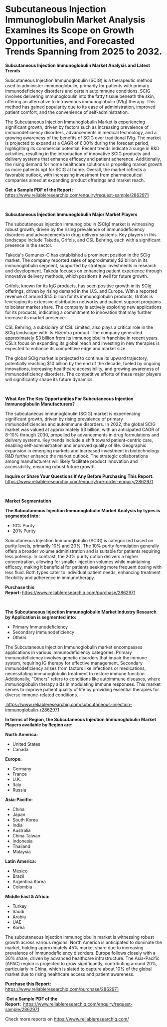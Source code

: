 <p><h1>Subcutaneous Injection Immunoglobulin Market Analysis Examines its Scope on Growth Opportunities, and Forecasted Trends Spanning from 2025 to 2032.</h1></p><p><strong>Subcutaneous Injection Immunoglobulin Market Analysis and Latest Trends</strong></p>
<p><p>Subcutaneous Injection Immunoglobulin (SCIG) is a therapeutic method used to administer immunoglobulin, primarily for patients with primary immunodeficiency disorders and certain autoimmune conditions. SCIG involves delivering immunoglobulin into the fatty tissue beneath the skin, offering an alternative to intravenous immunoglobulin (IVIg) therapy. This method has gained popularity due to its ease of administration, improved patient comfort, and the convenience of self-administration.</p><p>The Subcutaneous Injection Immunoglobulin Market is experiencing significant growth, driven by factors such as increasing prevalence of immunodeficiency disorders, advancements in medical technology, and a growing awareness of the benefits of SCIG over traditional IVIg. The market is projected to expand at a CAGR of 6.00% during the forecast period, highlighting its commercial potential. Recent trends indicate a surge in R&D activities, resulting in the introduction of innovative SCIG products and delivery systems that enhance efficacy and patient adherence. Additionally, the rising demand for home healthcare solutions is propelling market growth as more patients opt for SCIG at home. Overall, the market reflects a favorable outlook, with increasing investment from pharmaceutical companies aimed at expanding product offerings and market reach.</p></p>
<p><strong>Get a Sample PDF of the Report:&nbsp;</strong> <a href="https://www.reliableresearchiq.com/enquiry/request-sample/2862971?utm_campaign=3116&utm_medium=2&utm_source=Github&utm_content=ia&utm_term=12032025&utm_id=subcutaneous-injection-immunoglobulin">https://www.reliableresearchiq.com/enquiry/request-sample/2862971</a></p>
<p>&nbsp;</p>
<p><strong>Subcutaneous Injection Immunoglobulin Major Market Players</strong></p>
<p><p>The subcutaneous injection immunoglobulin (SCIg) market is witnessing robust growth, driven by the rising prevalence of immunodeficiency disorders and advancements in drug delivery systems. Key players in this landscape include Takeda, Grifols, and CSL Behring, each with a significant presence in the sector.</p><p>Takeda's Gamunex-C has established a prominent position in the SCIg market. The company reported sales of approximately $2 billion in its immunoglobulin segment, supported by strategic investments in research and development. Takeda focuses on enhancing patient experience through innovative delivery methods, which positions it well for future growth.</p><p>Grifols, known for its IgG products, has seen positive growth in its SCIg offerings, driven by rising demand in the U.S. and Europe. With a reported revenue of around $1.5 billion for its immunoglobulin products, Grifols is leveraging its extensive distribution networks and patient support programs to bolster market share. The company is actively exploring new applications for its products, indicating a commitment to innovation that may further increase its market presence.</p><p>CSL Behring, a subsidiary of CSL Limited, also plays a critical role in the SCIg landscape with its Hizentra product. The company generated approximately $3 billion from its immunoglobulin franchise in recent years. CSL’s focus on expanding its global reach and investing in new therapies is expected to enhance its competitive edge and market size.</p><p>The global SCIg market is projected to continue its upward trajectory, potentially reaching $10 billion by the end of the decade, fueled by ongoing innovations, increasing healthcare accessibility, and growing awareness of immunodeficiency disorders. The competitive efforts of these major players will significantly shape its future dynamics.</p></p>
<p>&nbsp;</p>
<p><strong>What Are The Key Opportunities For Subcutaneous Injection Immunoglobulin Manufacturers?</strong></p>
<p><p>The subcutaneous immunoglobulin (SCIG) market is experiencing significant growth, driven by rising prevalence of primary immunodeficiencies and autoimmune disorders. In 2022, the global SCIG market was valued at approximately $3 billion, with an anticipated CAGR of 8-10% through 2030, propelled by advancements in drug formulations and delivery systems. Key trends include a shift toward patient-centric care, enabling self-administration and improved quality of life. Geographic expansion in emerging markets and increased investment in biotechnology R&D further enhance the market outlook. The strategic collaborations among manufacturers will likely facilitate product innovation and accessibility, ensuring robust future growth.</p></p>
<p><strong>Inquire or Share Your Questions If Any Before Purchasing This Report:</strong> <a href="https://www.reliableresearchiq.com/enquiry/pre-order-enquiry/2862971?utm_campaign=3116&utm_medium=2&utm_source=Github&utm_content=ia&utm_term=12032025&utm_id=subcutaneous-injection-immunoglobulin">https://www.reliableresearchiq.com/enquiry/pre-order-enquiry/2862971</a></p>
<p>&nbsp;</p>
<p><strong>Market Segmentation</strong></p>
<p><strong>The Subcutaneous Injection Immunoglobulin Market Analysis by types is segmented into:</strong></p>
<p><ul><li>10% Purity</li><li>20% Purity</li></ul></p>
<p><p>Subcutaneous Injection Immunoglobulin (SCIG) is categorized based on purity levels, primarily 10% and 20%. The 10% purity formulation generally offers a broader volume administration and is suitable for patients requiring less potency. In contrast, the 20% purity option delivers a higher concentration, allowing for smaller injection volumes while maintaining efficacy, making it beneficial for patients seeking more frequent dosing with less fluid. Both types cater to individual patient needs, enhancing treatment flexibility and adherence in immunotherapy.</p></p>
<p><strong>Purchase this Report:&nbsp;</strong><a href="https://www.reliableresearchiq.com/purchase/2862971?utm_campaign=3116&utm_medium=2&utm_source=Github&utm_content=ia&utm_term=12032025&utm_id=subcutaneous-injection-immunoglobulin">https://www.reliableresearchiq.com/purchase/2862971</a></p>
<p>&nbsp;</p>
<p><strong>The Subcutaneous Injection Immunoglobulin Market Industry Research by Application is segmented into:</strong></p>
<p><ul><li>Primary Immunodeficiency</li><li>Secondary Immunodeficiency</li><li>Others</li></ul></p>
<p><p>The Subcutaneous Injection Immunoglobulin market encompasses applications in various immunodeficiency categories. Primary immunodeficiency involves genetic disorders that impair the immune system, requiring IG therapy for effective management. Secondary immunodeficiency arises from factors like infections or medications, necessitating immunoglobulin treatment to restore immune function. Additionally, "Others" refers to conditions like autoimmune diseases, where immunoglobulin therapy aids in modulating immune responses. This market serves to improve patient quality of life by providing essential therapies for diverse immune-related conditions.</p></p>
<p><a href="https://www.reliableresearchiq.com/subcutaneous-injection-immunoglobulin-r2862971?utm_campaign=3116&utm_medium=2&utm_source=Github&utm_content=ia&utm_term=12032025&utm_id=subcutaneous-injection-immunoglobulin">&nbsp;https://www.reliableresearchiq.com/subcutaneous-injection-immunoglobulin-r2862971</a></p>
<p><strong>In terms of Region, the Subcutaneous Injection Immunoglobulin Market Players available by Region are:</strong></p>
<p>
    <p> <strong> North America: </strong>
        <ul>
            <li>United States</li>
            <li>Canada</li>
        </ul>
        </p> 
    <p> <strong> Europe: </strong>
        <ul>
            <li>Germany</li>
            <li>France</li>
            <li>U.K.</li>
            <li>Italy</li>
            <li>Russia</li>
        </ul>
        </p> 
    <p> <strong> Asia-Pacific: </strong>
        <ul>
            <li>China</li>
            <li>Japan</li>
            <li>South Korea</li>
            <li>India</li>
            <li>Australia</li>
            <li>China Taiwan</li>
            <li>Indonesia</li>
            <li>Thailand</li>
            <li>Malaysia</li>
        </ul>
        </p> 
    <p> <strong> Latin America: </strong>
        <ul>
            <li>Mexico</li>
            <li>Brazil</li>
            <li>Argentina Korea</li>
            <li>Colombia</li>
        </ul>
        </p> 
    <p> <strong> Middle East & Africa: </strong>
        <ul>
            <li>Turkey</li>
            <li>Saudi</li>
            <li>Arabia</li>
            <li>UAE</li>
            <li>Korea</li>
        </ul>
    </p>
    </p>
<p><p>The subcutaneous injection immunoglobulin market is witnessing robust growth across various regions. North America is anticipated to dominate the market, holding approximately 45% market share due to increasing prevalence of immunodeficiency disorders. Europe follows closely with a 30% share, driven by advanced healthcare infrastructure. The Asia-Pacific (APAC) region is projected to grow significantly, contributing around 20%, particularly in China, which is slated to capture about 10% of the global market due to rising healthcare access and patient awareness.</p></p>
<p><strong>Purchase this Report: </strong><a href="https://www.reliableresearchiq.com/purchase/2862971?utm_campaign=3116&utm_medium=2&utm_source=Github&utm_content=ia&utm_term=12032025&utm_id=subcutaneous-injection-immunoglobulin">https://www.reliableresearchiq.com/purchase/2862971</a></p>
<p>&nbsp;<strong>Get a Sample PDF of the Report:&nbsp;&nbsp;</strong><a href="https://www.reliableresearchiq.com/enquiry/request-sample/2862971?utm_campaign=3116&utm_medium=2&utm_source=Github&utm_content=ia&utm_term=12032025&utm_id=subcutaneous-injection-immunoglobulin">https://www.reliableresearchiq.com/enquiry/request-sample/2862971</a></p>
<p><strong></strong></p>
<p>Check more reports on <a href="https://www.reliableresearchiq.com/?utm_campaign=3116&utm_medium=2&utm_source=Github&utm_content=ia&utm_term=12032025&utm_id=subcutaneous-injection-immunoglobulin">https://www.reliableresearchiq.com/</a></p>